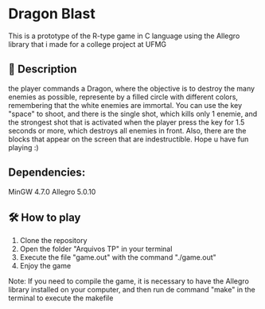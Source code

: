 # Dragon Blast
This is a prototype of the R-type game in C language using the Allegro library that i made for a college project at UFMG

## 🐉 Description 
the player commands a Dragon, where the objective is to destroy the many enemies as possible, represente by a filled circle with different colors, remembering that the white enemies are immortal. You can use the key "space" to shoot, and there is the single shot, which kills only 1 enemie, and the strongest shot that is activated when the player press the key for 1.5 seconds or more, which destroys all enemies in front. Also, there are the blocks that appear on the screen that are indestructible. Hope u have fun playing :)

## Dependencies:
MinGW 4.7.0
Allegro 5.0.10

## 🛠️ How to play
1. Clone the repository
2. Open the folder "Arquivos TP" in your terminal
3. Execute the file "game.out" with the command "./game.out"
4. Enjoy the game

Note: If you need to compile the game, it is necessary to have the Allegro library installed on your computer, and then run de command "make" in the terminal to execute the makefile


